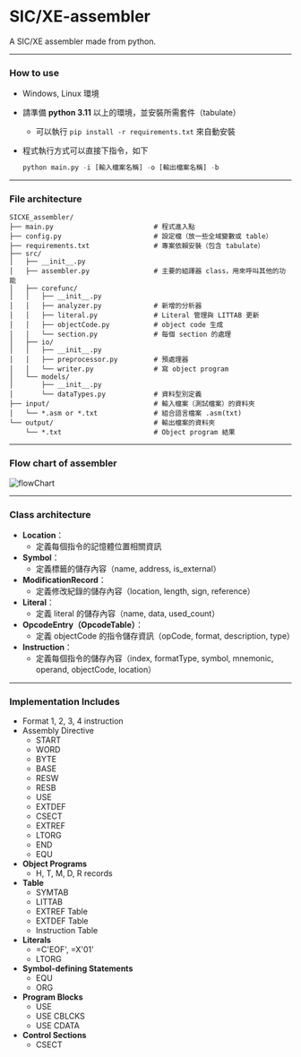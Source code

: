 # SIC/XE-assembler
A SIC/XE assembler made from python.

---

### How to use
- Windows, Linux 環境
- 請準備 **python 3.11** 以上的環境，並安裝所需套件（tabulate）
  - 可以執行 `pip install -r requirements.txt` 來自動安裝

- 程式執行方式可以直接下指令，如下
  ```py
  python main.py -i [輸入檔案名稱] -o [輸出檔案名稱] -b
  ```

---

### File architecture
```
SICXE_assembler/
├── main.py                         # 程式進入點
├── config.py                       # 設定檔（放一些全域變數或 table）
├── requirements.txt                # 專案依賴安裝（包含 tabulate）
├── src/
│   ├── __init__.py
│   ├── assembler.py                # 主要的組譯器 class，用來呼叫其他的功能
│   ├── corefunc/
│   │   ├── __init__.py
│   │   ├── analyzer.py             # 新增的分析器
│   │   ├── literal.py              # Literal 管理與 LITTAB 更新
│   │   ├── objectCode.py           # object code 生成
│   │   └── section.py              # 每個 section 的處理
│   ├── io/
│   │   ├── __init__.py
│   │   ├── preprocessor.py         # 預處理器
│   │   └── writer.py               # 寫 object program
│   └── models/
│       ├── __init__.py
│       └── dataTypes.py            # 資料型別定義
├── input/                          # 輸入檔案（測試檔案）的資料夾
│   └── *.asm or *.txt              # 組合語言檔案 .asm(txt)
└── output/                         # 輸出檔案的資料夾
    └── *.txt                       # Object program 結果
```

---

### Flow chart of assembler
![flowChart](https://github.com/user-attachments/assets/f893d0b2-3920-4242-a494-d38037cf31a6)

---


### Class architecture
- **Location**：
  - 定義每個指令的記憶體位置相關資訊
- **Symbol**：
  - 定義標籤的儲存內容（name, address, is_external）
- **ModificationRecord**：
  - 定義修改紀錄的儲存內容（location, length, sign, reference）
- **Literal**：
  - 定義 literal 的儲存內容（name, data, used_count）
- **OpcodeEntry（OpcodeTable）**：
  - 定義 objectCode 的指令儲存資訊（opCode, format, description, type）
- **Instruction**：
  - 定義每個指令的儲存內容（index, formatType, symbol, mnemonic, operand, objectCode, location）

---

### Implementation Includes
- Format 1, 2, 3, 4 instruction
- Assembly Directive
  - START
  - WORD
  - BYTE
  - BASE
  - RESW
  - RESB
  - USE
  - EXTDEF
  - CSECT
  - EXTREF
  - LTORG
  - END
  - EQU
- **Object Programs**
  - H, T, M, D, R records
- **Table**
  - SYMTAB
  - LITTAB
  - EXTREF Table
  - EXTDEF Table
  - Instruction Table
- **Literals**
  - =C'EOF', =X'01'
  - LTORG
- **Symbol-defining Statements**
  - EQU
  - ORG
- **Program Blocks**
  - USE
  - USE CBLCKS
  - USE CDATA
- **Control Sections**
  - CSECT
